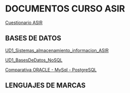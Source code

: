 
# DOCUMENTOS CURSO ASIR


[Cuestionario ASIR](https://mega.nz/file/5UkRiK5J#_nqIj-d1SMmQvdNrGuPicjrRoXwP3FRtar98ZoSUPyE)

## BASES DE DATOS

[UD1_Sistemas_almacenamiento_informacion_ASIR](https://mega.nz/file/wINTyYQT#HgePH30y0QEeXoZlna4nvFqflW1A9335pM9sqIRp24w)

[UD1_BasesDeDatos_NoSQL](https://mega.nz/file/0ZdBgaYQ#oSw3Nn5dv_GQeNze0HbU5TuW8yMDS7jzJ8vjV6NALQo)

[Comparativa ORACLE - MySql - PostgreSQL](https://db-engines.com/en/system/MySQL%3bOracle%3bPostgreSQL)

## LENGUAJES DE MARCAS
